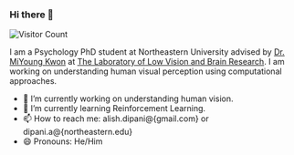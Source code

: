 ### Hi there 👋

<!--
**alishdipani/alishdipani** is a ✨ _special_ ✨ repository because its `README.md` (this file) appears on your GitHub profile.

Here are some ideas to get you started:

- 🔭 I’m currently working on ...
- 🌱 I’m currently learning ...
- 👯 I’m looking to collaborate on ...
- 🤔 I’m looking for help with ...
- 💬 Ask me about ...
- 📫 How to reach me: ...
- 😄 Pronouns: ...
- ⚡ Fun fact: ...
-->

![Visitor Count](https://profile-counter.glitch.me/alishdipani/count.svg)


I am a Psychology PhD student at Northeastern University advised by [Dr. MiYoung Kwon](https://kwonlab.sites.northeastern.edu/) at [The Laboratory of Low Vision and Brain Research](https://kwonlab.sites.northeastern.edu/). I am working on understanding human visual perception using computational approaches.

- 🔭 I’m currently working on understanding human vision.
- 🌱 I’m currently learning Reinforcement Learning.
- 📫 How to reach me: alish.dipani@{gmail.com} or dipani.a@{northeastern.edu}
- 😄 Pronouns: He/Him

<!-- ![Alish's GitHub stats](https://github-readme-stats.vercel.app/api?username=alishdipani&count_private=true&show_icons=true) -->

